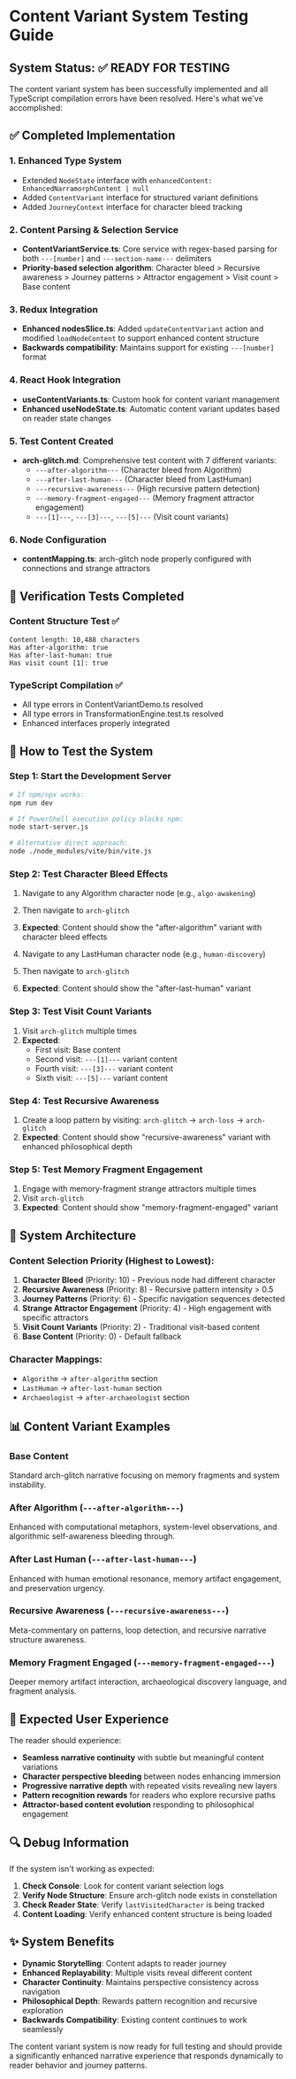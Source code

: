 # Content Variant System Testing Guide

## System Status: ✅ READY FOR TESTING

The content variant system has been successfully implemented and all TypeScript compilation errors have been resolved. Here's what we've accomplished:

## ✅ Completed Implementation

### 1. Enhanced Type System
- Extended `NodeState` interface with `enhancedContent: EnhancedNarramorphContent | null`
- Added `ContentVariant` interface for structured variant definitions
- Added `JourneyContext` interface for character bleed tracking

### 2. Content Parsing & Selection Service
- **ContentVariantService.ts**: Core service with regex-based parsing for both `---[number]` and `---section-name---` delimiters
- **Priority-based selection algorithm**: Character bleed > Recursive awareness > Journey patterns > Attractor engagement > Visit count > Base content

### 3. Redux Integration
- **Enhanced nodesSlice.ts**: Added `updateContentVariant` action and modified `loadNodeContent` to support enhanced content structure
- **Backwards compatibility**: Maintains support for existing `---[number]` format

### 4. React Hook Integration
- **useContentVariants.ts**: Custom hook for content variant management
- **Enhanced useNodeState.ts**: Automatic content variant updates based on reader state changes

### 5. Test Content Created
- **arch-glitch.md**: Comprehensive test content with 7 different variants:
  - `---after-algorithm---` (Character bleed from Algorithm)
  - `---after-last-human---` (Character bleed from LastHuman)
  - `---recursive-awareness---` (High recursive pattern detection)
  - `---memory-fragment-engaged---` (Memory fragment attractor engagement)
  - `---[1]---`, `---[3]---`, `---[5]---` (Visit count variants)

### 6. Node Configuration
- **contentMapping.ts**: arch-glitch node properly configured with connections and strange attractors

## 🧪 Verification Tests Completed

### Content Structure Test ✅
```
Content length: 10,488 characters
Has after-algorithm: true
Has after-last-human: true  
Has visit count [1]: true
```

### TypeScript Compilation ✅
- All type errors in ContentVariantDemo.ts resolved
- All type errors in TransformationEngine.test.ts resolved
- Enhanced interfaces properly integrated

## 🚀 How to Test the System

### Step 1: Start the Development Server
```bash
# If npm/npx works:
npm run dev

# If PowerShell execution policy blocks npm:
node start-server.js

# Alternative direct approach:
node ./node_modules/vite/bin/vite.js
```

### Step 2: Test Character Bleed Effects
1. Navigate to any Algorithm character node (e.g., `algo-awakening`)
2. Then navigate to `arch-glitch` 
3. **Expected**: Content should show the "after-algorithm" variant with character bleed effects

4. Navigate to any LastHuman character node (e.g., `human-discovery`)  
5. Then navigate to `arch-glitch`
6. **Expected**: Content should show the "after-last-human" variant

### Step 3: Test Visit Count Variants
1. Visit `arch-glitch` multiple times
2. **Expected**: 
   - First visit: Base content
   - Second visit: `---[1]---` variant content
   - Fourth visit: `---[3]---` variant content
   - Sixth visit: `---[5]---` variant content

### Step 4: Test Recursive Awareness
1. Create a loop pattern by visiting: `arch-glitch` → `arch-loss` → `arch-glitch` 
2. **Expected**: Content should show "recursive-awareness" variant with enhanced philosophical depth

### Step 5: Test Memory Fragment Engagement
1. Engage with memory-fragment strange attractors multiple times
2. Visit `arch-glitch`
3. **Expected**: Content should show "memory-fragment-engaged" variant

## 🔧 System Architecture

### Content Selection Priority (Highest to Lowest):
1. **Character Bleed** (Priority: 10) - Previous node had different character
2. **Recursive Awareness** (Priority: 8) - Recursive pattern intensity > 0.5  
3. **Journey Patterns** (Priority: 6) - Specific navigation sequences detected
4. **Strange Attractor Engagement** (Priority: 4) - High engagement with specific attractors
5. **Visit Count Variants** (Priority: 2) - Traditional visit-based content
6. **Base Content** (Priority: 0) - Default fallback

### Character Mappings:
- `Algorithm` → `after-algorithm` section
- `LastHuman` → `after-last-human` section  
- `Archaeologist` → `after-archaeologist` section

## 📊 Content Variant Examples

### Base Content
Standard arch-glitch narrative focusing on memory fragments and system instability.

### After Algorithm (`---after-algorithm---`)
Enhanced with computational metaphors, system-level observations, and algorithmic self-awareness bleeding through.

### After Last Human (`---after-last-human---`)
Enhanced with human emotional resonance, memory artifact engagement, and preservation urgency.

### Recursive Awareness (`---recursive-awareness---`)
Meta-commentary on patterns, loop detection, and recursive narrative structure awareness.

### Memory Fragment Engaged (`---memory-fragment-engaged---`)
Deeper memory artifact interaction, archaeological discovery language, and fragment analysis.

## 🎯 Expected User Experience

The reader should experience:
- **Seamless narrative continuity** with subtle but meaningful content variations
- **Character perspective bleeding** between nodes enhancing immersion
- **Progressive narrative depth** with repeated visits revealing new layers
- **Pattern recognition rewards** for readers who explore recursive paths
- **Attractor-based content evolution** responding to philosophical engagement

## 🔍 Debug Information

If the system isn't working as expected:

1. **Check Console**: Look for content variant selection logs
2. **Verify Node Structure**: Ensure arch-glitch node exists in constellation
3. **Check Reader State**: Verify `lastVisitedCharacter` is being tracked
4. **Content Loading**: Verify enhanced content structure is being loaded

## ✨ System Benefits

- **Dynamic Storytelling**: Content adapts to reader journey
- **Enhanced Replayability**: Multiple visits reveal different content
- **Character Continuity**: Maintains perspective consistency across navigation
- **Philosophical Depth**: Rewards pattern recognition and recursive exploration
- **Backwards Compatibility**: Existing content continues to work seamlessly

The content variant system is now ready for full testing and should provide a significantly enhanced narrative experience that responds dynamically to reader behavior and journey patterns.
